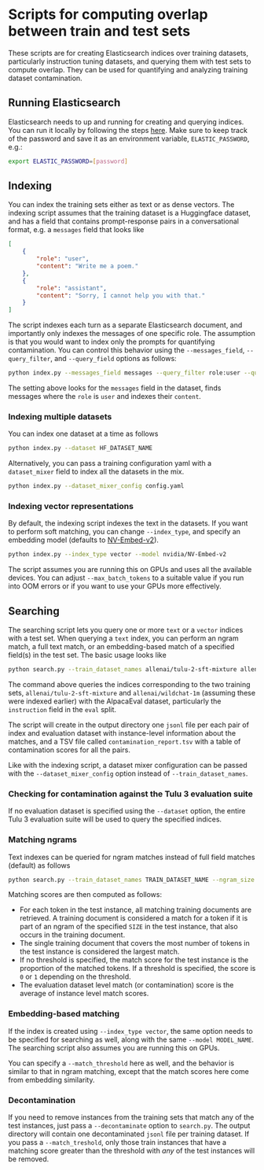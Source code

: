 # Scripts for computing overlap between train and test sets

These scripts are for creating Elasticsearch indices over training datasets, particularly instruction tuning datasets, and querying them with test sets to compute overlap. They can be used for quantifying and analyzing training dataset contamination.

## Running Elasticsearch

Elasticsearch needs to up and running for creating and querying indices. You can run it locally by following the steps [here](https://www.elastic.co/guide/en/elasticsearch/reference/current/run-elasticsearch-locally.html). Make sure to keep track of the password and save it as an environment variable, `ELASTIC_PASSWORD`, e.g.:

```bash
export ELASTIC_PASSWORD=[password]
```

## Indexing

You can index the training sets either as text or as dense vectors. The indexing script assumes that the training dataset is a Huggingface dataset, and has a field that contains prompt-response pairs in a conversational format, e.g. a `messages` field that looks like

```json
[
    {
        "role": "user",
        "content": "Write me a poem."
    },
    {
        "role": "assistant",
        "content": "Sorry, I cannot help you with that."
    }
]
```

The script indexes each turn as a separate Elasticsearch document, and importantly only indexes the messages of one specific role. The assumption is that you would want to index only the prompts for quantifying contamination. You can control this behavior using the `--messages_field`, `--query_filter`, and `--query_field` options as follows:

```bash
python index.py --messages_field messages --query_filter role:user --query_field content
```

The setting above looks for the `messages` field in the dataset, finds messages where the `role` is `user` and indexes their `content`.

### Indexing multiple datasets

You can index one dataset at a time as follows

```bash
python index.py --dataset HF_DATASET_NAME
```

Alternatively, you can pass a training configuration yaml with a `dataset_mixer` field to index all the datasets in the mix.

```bash
python index.py --dataset_mixer_config config.yaml
```

### Indexing vector representations

By default, the indexing script indexes the text in the datasets. If you want to perform soft matching, you can change `--index_type`, and specify an embedding model (defaults to [NV-Embed-v2](https://huggingface.co/nvidia/NV-Embed-v2)).

```bash
python index.py --index_type vector --model nvidia/NV-Embed-v2
```

The script assumes you are running this on GPUs and uses all the available devices. You can adjust `--max_batch_tokens` to a suitable value if you run into OOM errors or if you want to use your GPUs more effectively.

## Searching

The searching script lets you query one or more `text` or a `vector` indices with a test set. When querying a `text` index, you can perform an ngram match, a full text match, or an embedding-based match of a specified field(s) in the test set. The basic usage looks like

```bash
python search.py --train_dataset_names allenai/tulu-2-sft-mixture allenai/wildchat-1m --dataset tatsu-lab/alpaca_eval --split eval --field instruction --output_dir /path/to/output
```

The command above queries the indices corresponding to the two training sets, `allenai/tulu-2-sft-mixture` and `allenai/wildchat-1m` (assuming these were indexed earlier) with the AlpacaEval dataset, particularly the `instruction` field in the `eval` split.

The script will create in the output directory one `jsonl` file per each pair of index and evaluation dataset with instance-level information about the matches, and a TSV file called `contamination_report.tsv` with a table of contamination scores for all the pairs.

Like with the indexing script, a dataset mixer configuration can be passed with the `--dataset_mixer_config` option instead of `--train_dataset_names`.

### Checking for contamination against the Tulu 3 evaluation suite

If no evaluation dataset is specified using the `--dataset` option, the entire Tulu 3 evaluation suite will be used to query the specified indices.

### Matching ngrams

Text indexes can be queried for ngram matches instead of full field matches (default) as follows

```bash
python search.py --train_dataset_names TRAIN_DATASET_NAME --ngram_size SIZE [--match_threshold THRESHOLD]
```

Matching scores are then computed as follows:
- For each token in the test instance, all matching training documents are retrieved. A training document is considered a match for a token if it is part of an ngram of the specified `SIZE` in the test instance, that also occurs in the training document.
- The single training document that covers the most number of tokens in the test instance is considered the largest match.
- If no threshold is specified, the match score for the test instance is the proportion of the matched tokens. If a threshold is specified, the score is `0` or `1` depending on the threshold.
- The evaluation dataset level match (or contamination) score is the average of instance level match scores.

### Embedding-based matching

If the index is created using `--index_type vector`, the same option needs to be specified for searching as well, along with the same `--model MODEL_NAME`. The searching script also assumes you are running this on GPUs.

You can specify a `--match_threshold` here as well, and the behavior is similar to that in ngram matching, except that the match scores here come from embedding similarity.

### Decontamination

If you need to remove instances from the training sets that match any of the test instances, just pass a `--decontaminate` option to `search.py`. The output directory will contain one decontaminated `jsonl` file per training dataset. If you pass a `--match_treshold`, only those train instances that have a matching score greater than the threshold with *any* of the test instances will be removed.